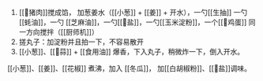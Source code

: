 1. [[🍖猪肉]]搅成馅， 加葱姜水（[[小葱]] + [[姜]] + 开水），一勺[[生抽]] 一勺[[蚝油]]，一勺 [[芝麻油]]，一勺[[🧂盐]]，一勺[[玉米淀粉]]，一个[[🥚鸡蛋]]
同一方向搅拌（[[厨师机]]）
2. 搓丸子：加淀粉并且拍一下，不容易散开
3. [[小葱]]、[[🧄蒜]]  + [[食用油]] 爆香，下入丸子，稍微炸一下，倒入开水。

[[小葱]]、[[姜]]、[[花椒]] 煮沸，加入 [[冬瓜]]， 加[[白胡椒粉]]、[[🧂盐]]调味。